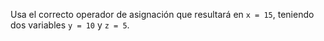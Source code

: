 Usa el correcto operador de asignación que resultará en ``x = 15``, teniendo dos variables ``y = 10`` y ``z = 5``.
